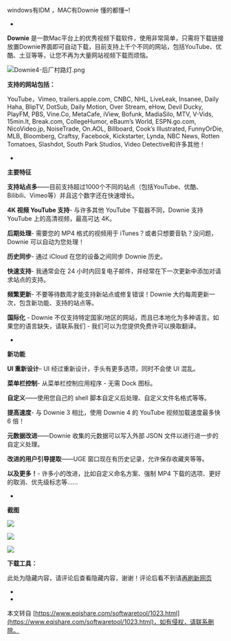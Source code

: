 windows有IDM ，MAC有Downie 懂的都懂~!

-

**Downie** 是一款Mac平台上的优秀视频下载软件，使用非常简单，只需将下载链接放置Downie界面即可自动下载，目前支持上千个不同的网站，包括YouTube、优酷、土豆等等，让您不再为大量网站视频下载而烦恼。

![Downie4-后厂村路灯.png](https://www.eqishare.com/zb_users/upload/2022/11/202211211669039980561637.png "Downie4-后厂村路灯.png")

**支持的网站包括：**

YouTube，Vimeo, trailers.apple.com, CNBC, NHL, LiveLeak, Insanee, Daily Haha, BlipTV, DotSub, Daily Motion, Over Stream, eHow, Devil Ducky, PlayFM, PBS, Vine.Co, MetaCafe, iView, Bofunk, MadiaSilo, MTV, V-Vids, 15min.lt, Break.com, CollegeHumor, eBaum’s World, ESPN.go.com, NicoVideo.jp, NoiseTrade, On.AOL, Billboard, Cook’s Illustrated, FunnyOrDie, MLB, Bloomberg, Craftsy, Facebook, Kickstarter, Lynda, NBC News, Rotten Tomatoes, Slashdot, South Park Studios, Video Detective和许多其他！

-

**主要特征**

**支持站点多**——目前支持超过1000个不同的站点（包括YouTube、优酷、Bilibili、Vimeo等）并且这个数字还在快速增长。

**4K 视频 YouTube 支持**\- 与许多其他 YouTube 下载器不同，Downie 支持 YouTube 上的高清视频，最高可达 4K。

**后期处理**\- 需要您的 MP4 格式的视频用于 iTunes？或者只想要音轨？没问题，Downie 可以自动为您处理！

**历史同步**\- 通过 iCloud 在您的设备之间同步 Downie 历史。

**快速支持**\- 我通常会在 24 小时内回复电子邮件，并经常在下一次更新中添加对请求站点的支持。

**频繁更新**\- 不要等待数周才能支持新站点或修复错误！Downie 大约每周更新一次，包含新功能、支持的站点等。

**国际化** - Downie 不仅支持特定国家/地区的网站，而且已本地化为多种语言。如果您的语言缺失，请联系我们 - 我们可以为您提供免费许可以换取翻译。

-

**新功能**

**UI 重新设计**– UI 经过重新设计，手头有更多选项，同时不会使 UI 混乱。

**菜单栏控制**\- 从菜单栏控制应用程序 - 无需 Dock 图标。

**自定义**——使用您自己的 shell 脚本自定义后处理、自定义文件名格式等等。

**提高速度**\- 与 Downie 3 相比，使用 Downie 4 的 YouTube 视频加载速度最多快 6 倍！

**元数据改进**——Downie 收集的元数据可以写入外部 JSON 文件以进行进一步的自定义处理。

**改进的用户引导提取**——UGE 窗口现在有历史记录，允许保存收藏夹等等。

**以及更多！**\- 许多小的改进，比如自定义命名方案、强制 MP4 下载的选项、更好的取消、优先级标志等......

-

**截图**

![](https://software.charliemonroe.net/img/downie/downie_mini_1.jpg)

![](https://software.charliemonroe.net/img/downie/downie_mini_2.jpg)

![](https://software.charliemonroe.net/img/downie/downie_mini_3.jpg)

**下载工具：**

此处为隐藏内容，请评论后查看隐藏内容，谢谢！评论后看不到请[再刷新网页](javascript:location.reload();)

-

-

本文转自 [https://www.eqishare.com/softwaretool/1023.html](https://www.eqishare.com/softwaretool/1023.html)，如有侵权，请联系删除。